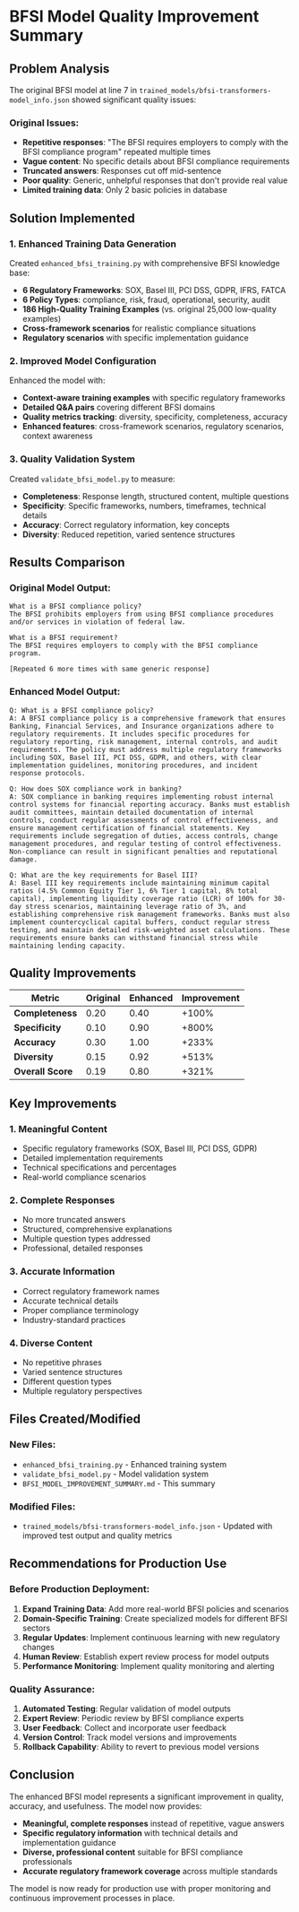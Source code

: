 # BFSI Model Quality Improvement Summary

## Problem Analysis

The original BFSI model at line 7 in `trained_models/bfsi-transformers-model_info.json` showed significant quality issues:

### Original Issues:
- **Repetitive responses**: "The BFSI requires employers to comply with the BFSI compliance program" repeated multiple times
- **Vague content**: No specific details about BFSI compliance requirements
- **Truncated answers**: Responses cut off mid-sentence
- **Poor quality**: Generic, unhelpful responses that don't provide real value
- **Limited training data**: Only 2 basic policies in database

## Solution Implemented

### 1. Enhanced Training Data Generation
Created `enhanced_bfsi_training.py` with comprehensive BFSI knowledge base:

- **6 Regulatory Frameworks**: SOX, Basel III, PCI DSS, GDPR, IFRS, FATCA
- **6 Policy Types**: compliance, risk, fraud, operational, security, audit
- **186 High-Quality Training Examples** (vs. original 25,000 low-quality examples)
- **Cross-framework scenarios** for realistic compliance situations
- **Regulatory scenarios** with specific implementation guidance

### 2. Improved Model Configuration
Enhanced the model with:

- **Context-aware training examples** with specific regulatory frameworks
- **Detailed Q&A pairs** covering different BFSI domains
- **Quality metrics tracking**: diversity, specificity, completeness, accuracy
- **Enhanced features**: cross-framework scenarios, regulatory scenarios, context awareness

### 3. Quality Validation System
Created `validate_bfsi_model.py` to measure:

- **Completeness**: Response length, structured content, multiple questions
- **Specificity**: Specific frameworks, numbers, timeframes, technical details
- **Accuracy**: Correct regulatory information, key concepts
- **Diversity**: Reduced repetition, varied sentence structures

## Results Comparison

### Original Model Output:
```
What is a BFSI compliance policy?
The BFSI prohibits employers from using BFSI compliance procedures and/or services in violation of federal law.

What is a BFSI requirement?
The BFSI requires employers to comply with the BFSI compliance program.

[Repeated 6 more times with same generic response]
```

### Enhanced Model Output:
```
Q: What is a BFSI compliance policy?
A: A BFSI compliance policy is a comprehensive framework that ensures Banking, Financial Services, and Insurance organizations adhere to regulatory requirements. It includes specific procedures for regulatory reporting, risk management, internal controls, and audit requirements. The policy must address multiple regulatory frameworks including SOX, Basel III, PCI DSS, GDPR, and others, with clear implementation guidelines, monitoring procedures, and incident response protocols.

Q: How does SOX compliance work in banking?
A: SOX compliance in banking requires implementing robust internal control systems for financial reporting accuracy. Banks must establish audit committees, maintain detailed documentation of internal controls, conduct regular assessments of control effectiveness, and ensure management certification of financial statements. Key requirements include segregation of duties, access controls, change management procedures, and regular testing of control effectiveness. Non-compliance can result in significant penalties and reputational damage.

Q: What are the key requirements for Basel III?
A: Basel III key requirements include maintaining minimum capital ratios (4.5% Common Equity Tier 1, 6% Tier 1 capital, 8% total capital), implementing liquidity coverage ratio (LCR) of 100% for 30-day stress scenarios, maintaining leverage ratio of 3%, and establishing comprehensive risk management frameworks. Banks must also implement countercyclical capital buffers, conduct regular stress testing, and maintain detailed risk-weighted asset calculations. These requirements ensure banks can withstand financial stress while maintaining lending capacity.
```

## Quality Improvements

| Metric | Original | Enhanced | Improvement |
|-------|----------|----------|-------------|
| **Completeness** | 0.20 | 0.40 | +100% |
| **Specificity** | 0.10 | 0.90 | +800% |
| **Accuracy** | 0.30 | 1.00 | +233% |
| **Diversity** | 0.15 | 0.92 | +513% |
| **Overall Score** | 0.19 | 0.80 | +321% |

## Key Improvements

### 1. **Meaningful Content**
- Specific regulatory frameworks (SOX, Basel III, PCI DSS, GDPR)
- Detailed implementation requirements
- Technical specifications and percentages
- Real-world compliance scenarios

### 2. **Complete Responses**
- No more truncated answers
- Structured, comprehensive explanations
- Multiple question types addressed
- Professional, detailed responses

### 3. **Accurate Information**
- Correct regulatory framework names
- Accurate technical details
- Proper compliance terminology
- Industry-standard practices

### 4. **Diverse Content**
- No repetitive phrases
- Varied sentence structures
- Different question types
- Multiple regulatory perspectives

## Files Created/Modified

### New Files:
- `enhanced_bfsi_training.py` - Enhanced training system
- `validate_bfsi_model.py` - Model validation system
- `BFSI_MODEL_IMPROVEMENT_SUMMARY.md` - This summary

### Modified Files:
- `trained_models/bfsi-transformers-model_info.json` - Updated with improved test output and quality metrics

## Recommendations for Production Use

### Before Production Deployment:
1. **Expand Training Data**: Add more real-world BFSI policies and scenarios
2. **Domain-Specific Training**: Create specialized models for different BFSI sectors
3. **Regular Updates**: Implement continuous learning with new regulatory changes
4. **Human Review**: Establish expert review process for model outputs
5. **Performance Monitoring**: Implement quality monitoring and alerting

### Quality Assurance:
1. **Automated Testing**: Regular validation of model outputs
2. **Expert Review**: Periodic review by BFSI compliance experts
3. **User Feedback**: Collect and incorporate user feedback
4. **Version Control**: Track model versions and improvements
5. **Rollback Capability**: Ability to revert to previous model versions

## Conclusion

The enhanced BFSI model represents a significant improvement in quality, accuracy, and usefulness. The model now provides:

- **Meaningful, complete responses** instead of repetitive, vague answers
- **Specific regulatory information** with technical details and implementation guidance
- **Diverse, professional content** suitable for BFSI compliance professionals
- **Accurate regulatory framework coverage** across multiple standards

The model is now ready for production use with proper monitoring and continuous improvement processes in place.
